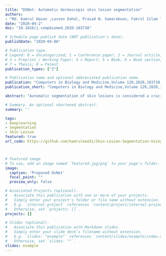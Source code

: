```yaml
---
title: "DSNet: Automatic dermoscopic skin lesion segmentation"
authors:
- "Md. Kamrul Hasan ,Lavsen Dahal, Prasad N. Samarakoon, Fakrul Islam Tushar, Robert Martí"
date: "2020-04-2"
doi: "10.1016/j.compbiomed.2020.103738"

# Schedule page publish date (NOT publication's date).
publishDate: "2020-04-06"

# Publication type.
# Legend: 0 = Uncategorized; 1 = Conference paper; 2 = Journal article;
# 3 = Preprint / Working Paper; 4 = Report; 5 = Book; 6 = Book section;
# 7 = Thesis; 8 = Patent
publication_types: ["2"]

# Publication name and optional abbreviated publication name.
publication: "Computers in Biology and Medicine,Volume 120,2020,103738,ISSN 0010-4825."
publication_short: "Computers in Biology and Medicine,Volume 120,2020,103738,ISSN 0010-4825."

abstract: "Automatic segmentation of skin lesions is considered a crucial step in Computer-aided Diagnosis (CAD) systems for melanoma detection. Despite its significance, skin lesion segmentation remains an unsolved challenge due to their variability in color, texture, and shapes and indistinguishable boundaries.Through this study, we present a new and automatic semantic segmentation network for robust skin lesion segmentation named Dermoscopic Skin Network (DSNet). In order to reduce the number of parameters to make the network lightweight, we used a depth-wise separable convolution in lieu of standard convolution to project the learned discriminating features onto the pixel space at different stages of the encoder. Additionally, we implemented both a U-Net and a Fully Convolutional Network (FCN8s) to compare against the proposed DSNet. We evaluate our proposed model on two publicly available datasets, namely ISIC-20171 and PH22 . The obtained mean Intersection over Union (mIoU) is 77.5% and 87.0% respectively for ISIC-2017 and PH2 datasets which outperformed the ISIC-2017 challenge winner by 1.0% with respect to mIoU. Our proposed network also outperformed U-Net and FCN8s respectively by 3.6% and 6.8% with respect to mIoU on the ISIC-2017 dataset. Our network for skin lesion segmentation outperforms the other methods discussed in the article and is able to provide better-segmented masks on two different test datasets which can lead to better performance in melanoma detection. Our trained model along with the source code and predicted masks are made publicly available"

# Summary. An optional shortened abstract.
summary: ''

tags:
- Deeplearning
- Segmentation
- Skin Lesion
featured: true
url_code: https://github.com/kamruleee51/Skin-Lesion-Segmentation-Using-Proposed-DSNet



# Featured image
# To use, add an image named `featured.jpg/png` to your page's folder.
image:
  caption: 'Proposed DsNet'
  focal_point: ""
  preview_only: false

# Associated Projects (optional).
#   Associate this publication with one or more of your projects.
#   Simply enter your project's folder or file name without extension.
#   E.g. `internal-project` references `content/project/internal-project/index.md`.
#   Otherwise, set `projects: []`.
projects: []

# Slides (optional).
#   Associate this publication with Markdown slides.
#   Simply enter your slide deck's filename without extension.
#   E.g. `slides: "example"` references `content/slides/example/index.md`.
#   Otherwise, set `slides: ""`.
slides: example
---
```

